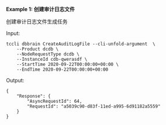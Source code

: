 **Example 1: 创建审计日志文件**

创建审计日志文件生成任务

Input: 

```
tccli dbbrain CreateAuditLogFile --cli-unfold-argument  \
    --Product dcdb \
    --NodeRequestType dcdb \
    --InstanceId cdb-qwerasdf \
    --StartTime 2020-09-22T00:00:00+00:00 \
    --EndTime 2020-09-22T00:00:00+00:00
```

Output: 
```
{
    "Response": {
        "AsyncRequestId": 64,
        "RequestId": "a5039c90-d83f-11ed-a995-6d91182a5559"
    }
}
```

